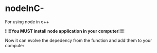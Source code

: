 # nodeInC-
For using node in c++

!!!!!****You MUST install node application in your computer****!!!!!

Now it can evolve the depedency from the function and add them to your computer
